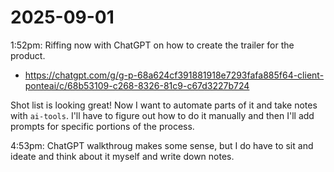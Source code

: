 # 2025-09-01

1:52pm: Riffing now with ChatGPT on how to create the trailer for the product.
- https://chatgpt.com/g/g-p-68a624cf391881918e7293fafa885f64-client-ponteai/c/68b53109-c268-8326-81c9-c67d3227b724

Shot list is looking great! Now I want to automate parts of it and take notes with `ai-tools`. I'll have to figure out how to do it manually and then I'll add prompts for specific portions of the process.

4:53pm: ChatGPT walkthroug makes some sense, but I do have to sit and ideate and think about it myself and write down notes.
